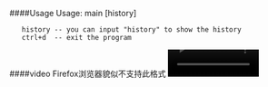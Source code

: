 ####Usage
Usage: main [history]
       
       history -- you can input "history" to show the history
       ctrl+d  -- exit the program
####video
Firefox浏览器貌似不支持此格式
<video width="160" height="48" controls>
    <source src="./demo.mp4" type="video/mp4">
    您的浏览器不支持video标签。
</video>